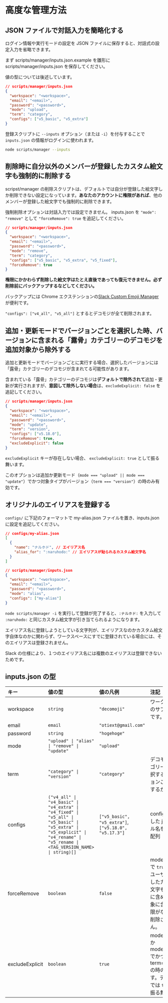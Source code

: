 # 高度な管理方法

## JSON ファイルで対話入力を簡略化する

ログイン情報や実行モードの設定を JSON ファイルに保存すると、対話式の設定入力を省略できます。

まず scripts/manager/inputs.json.example を雛形に scripts/manager/inputs.json を保存してください。

値の型については後述しています。

```json
// scripts/manager/inputs.json
{
  "workspace": "<workspace>",
  "email": "<email>",
  "password": "<password>",
  "mode": "upload",
  "term": "category",
  "configs": ["v5_basic", "v5_extra"]
}
```

登録スクリプトに `--inputs` オプション（または `-i`）を付与することで `inputs.json` の情報がログインに使われます。

```bash
node scripts/manager --inputs
```

## 削除時に自分以外のメンバーが登録したカスタム絵文字も強制的に削除する

scripst/manager の削除スクリプトは、デフォルトでは自分が登録した絵文字しか削除できない設定になっています。**あなたのアカウントに権限があれば**、他のメンバーが登録した絵文字でも強制的に削除できます。

強制削除オプションは対話入力では設定できません。 inputs.json を `"mode": "remove"` として `"forceRemove": true` を追記してください。

```json
// scripts/manager/inputs.json
{
  "workspace": "<workspace>",
  "email": "<email>",
  "password": "<password>",
  "mode": "remove",
  "term": "category",
  "configs": ["v5_basic", "v5_extra", "v5_fixed"],
  "forceRemove": true
}
```

**権限にかかわらず削除した絵文字はたとえ直後であっても復元できません。必ず削除前にバックアップするなどしてください。**

バックアップには Chrome エクステンションの[Slack Custom Emoji Manager](https://chrome.google.com/webstore/detail/slack-custom-emoji-manage/cgipifjpcbhdppbjjphmgkmmgbeaggpc)が便利です。

`"configs": ["v4_all", "v5_all"]` とするとデコモジが全て削除されます。

## 追加・更新モードでバージョンごとを選択した時、バージョンに含まれる「露骨」カテゴリーのデコモジを追加対象から除外する

追加と更新モードでバージョンごとに実行する場合、選択したバージョンには「露骨」カテゴリーのデコモジが含まれてる可能性があります。

含まれている「露骨」カテゴリーのデコモジは**デフォルトで除外されて**追加・更新が実行されますが、**意図して除外しない場合**は、`excludeExplicit: false` を追記してください。

```json
// scripts/manager/inputs.json
{
  "workspace": "<workspace>",
  "email": "<email>",
  "password": "<password>",
  "mode": "update",
  "term": "version",
  "configs": ["v5.18.0"],
  "forceRemove": true,
  "excludeExplicit": false
}
```

`excludeExplicit` キーが存在しない場合、 `excludeExplicit: true` として振る舞います。

このオプションは追加か更新モード（`mode === "upload" || mode === "update"`）でかつ対象タイプがバージョン（`term === "version"`）の時のみ有効です。

## オリジナルのエイリアスを登録する

`configs/` に下記のフォーマットで my-alias.json ファイルを置き、inputs.json に設定を追記してください。

```json
// configs/my-alias.json
[
  {
    "name": "ナルホド", // エイリアス名
    "alias_for": ":naruhodo:" // エイリアスが貼られるカスタム絵文字名
  }
]
```

```json
// scripts/manager/inputs.json
{
  "workspace": "<workspace>",
  "email": "<email>",
  "password": "<password>",
  "mode": "alias",
  "configs": ["my-alias"]
}
```

`node scripts/manager -i` を実行して登録が完了すると、`:ナルホド:` を入力して `:naruhodo:` と同じカスタム絵文字が引き当てられるようになります。

エイリアス名に登録しようとしている文字列が、エイリアスなのかカスタム絵文字自体なのかに関わらず、ワークスペースにすでに登録されている場合には、そのエイリアスは登録されません。

Slack の仕様により、１つのエイリアス名には複数のエイリアスは登録できないためです。

## inputs.json の型

| キー            | 値の型                                                                                                                                                                         | 値の凡例                                             | 注記                                                                                                                                 |
| :-------------- | :----------------------------------------------------------------------------------------------------------------------------------------------------------------------------- | :--------------------------------------------------- | :----------------------------------------------------------------------------------------------------------------------------------- |
| workspace       | `string`                                                                                                                                                                       | `"decomoji"`                                         | ワークスペースのサブドメインです。                                                                                                   |
| email           | `email`                                                                                                                                                                        | `"otiext@gmail.com"`                                 |                                                                                                                                      |
| password        | `string`                                                                                                                                                                       | `"hogehoge"`                                         |                                                                                                                                      |
| mode            | `"upload" \| "alias" \| "remove" \| "update"`                                                                                                                                  | `"upload"`                                           |
| term            | `"category" \| "version"`                                                                                                                                                      | `"category"`                                         | デコモジをカテゴリーごとに選択するかバージョンごとに選択するか                                                                       |
| configs         | `("v4_all" \| "v4_basic" \| "v4_extra" \| "v4_fixed" \| "v5_all" \| "v5_basic" \| "v5_extra" \| "v5_explicit" \| "v4_rename" \| "v5_rename \| <TAG_VERSION_NAME> \| string)[]` | `["v5_basic", "v5_extra"]`, `["v5.18.0", "v5.17.3"]` | configs/ に格納した json ファイル名を値にとる配列                                                                                    |
| forceRemove     | `boolean`                                                                                                                                                                      | `false`                                              | mode="remove" で `true` の時、他ユーザーが登録したカスタム絵文字も削除対象に含めます。対象に含めても権限がない場合は削除されません。 |
| excludeExplicit | `boolean`                                                                                                                                                                      | `true`                                               | mode="upload" か mode="update" でかつ term="version" の時のみ有効です。デフォルトでは `true` として振る舞います。                    |
